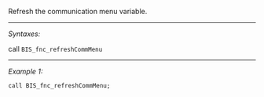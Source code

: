 Refresh the communication menu variable.


---
*Syntaxes:*

call `BIS_fnc_refreshCommMenu`

---
*Example 1:*

```sqf
call BIS_fnc_refreshCommMenu;
```